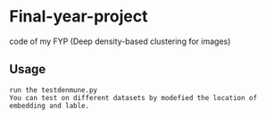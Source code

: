 # Final-year-project
code of my FYP (Deep density-based clustering for images)

## Usage
    run the testdenmune.py 
    You can test on different datasets by modefied the location of embedding and lable.
